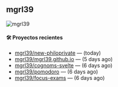 ## mgrl39 
<p align="left"> <img src="https://komarev.com/ghpvc/?username=mgrbl&label=Profile%20views&color=0e75b6&style=flat" alt="mgrl39" /> </p>












#### 🛠 Proyectos recientes

- [mgrl39/new-philoprivate](https://github.com/mgrl39/new-philoprivate) —  (today)
- [mgrl39/mgrl39.github.io](https://github.com/mgrl39/mgrl39.github.io) —  (5 days ago)
- [mgrl39/cognoms-svelte](https://github.com/mgrl39/cognoms-svelte) —  (6 days ago)
- [mgrl39/pomodoro](https://github.com/mgrl39/pomodoro) —  (6 days ago)
- [mgrl39/focus-exams](https://github.com/mgrl39/focus-exams) —  (6 days ago)




